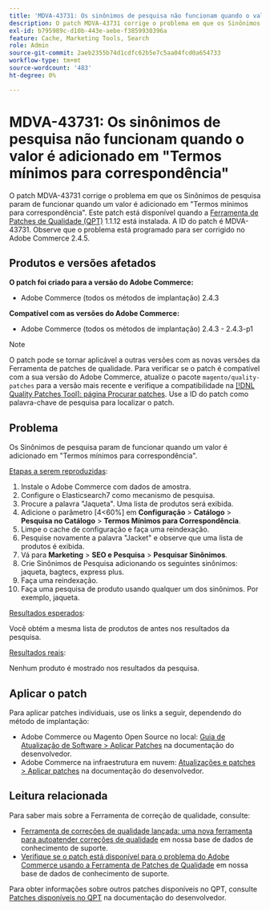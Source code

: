 ```yaml
---
title: 'MDVA-43731: Os sinônimos de pesquisa não funcionam quando o valor é adicionado em "Termos mínimos para correspondência"'
description: O patch MDVA-43731 corrige o problema em que os Sinônimos de pesquisa param de funcionar quando um valor é adicionado em "Termos mínimos para correspondência". Este patch está disponível quando a [Ferramenta de correções de qualidade (QPT)](/help/announcements/adobe-commerce-announcements/magento-quality-patches-released-new-tool-to-self-serve-quality-patches.md) 1.1.12 está instalada. A ID do patch é MDVA-43731. Observe que o problema está programado para ser corrigido no Adobe Commerce 2.4.5.
exl-id: b795989c-d10b-443e-aebe-f3859930396a
feature: Cache, Marketing Tools, Search
role: Admin
source-git-commit: 2aeb2355b74d1cdfc62b5e7c5aa04fcd0a654733
workflow-type: tm+mt
source-wordcount: '483'
ht-degree: 0%

---
```


# MDVA-43731: Os sinônimos de pesquisa não funcionam quando o valor é adicionado em &quot;Termos mínimos para correspondência&quot;

O patch MDVA-43731 corrige o problema em que os Sinônimos de pesquisa param de funcionar quando um valor é adicionado em &quot;Termos mínimos para correspondência&quot;. Este patch está disponível quando a [Ferramenta de Patches de Qualidade (QPT)](/help/announcements/adobe-commerce-announcements/magento-quality-patches-released-new-tool-to-self-serve-quality-patches.md) 1.1.12 está instalada. A ID do patch é MDVA-43731. Observe que o problema está programado para ser corrigido no Adobe Commerce 2.4.5.

## Produtos e versões afetados

**O patch foi criado para a versão do Adobe Commerce:**

* Adobe Commerce (todos os métodos de implantação) 2.4.3

**Compatível com as versões do Adobe Commerce:**

* Adobe Commerce (todos os métodos de implantação) 2.4.3 - 2.4.3-p1

>[!NOTE]
>
>O patch pode se tornar aplicável a outras versões com as novas versões da Ferramenta de patches de qualidade. Para verificar se o patch é compatível com a sua versão do Adobe Commerce, atualize o pacote `magento/quality-patches` para a versão mais recente e verifique a compatibilidade na [[!DNL Quality Patches Tool]: página Procurar patches](https://experienceleague.adobe.com/tools/commerce-quality-patches/index.html). Use a ID do patch como palavra-chave de pesquisa para localizar o patch.

## Problema

Os Sinônimos de pesquisa param de funcionar quando um valor é adicionado em &quot;Termos mínimos para correspondência&quot;.

<u>Etapas a serem reproduzidas</u>:

1. Instale o Adobe Commerce com dados de amostra.
1. Configure o Elasticsearch7 como mecanismo de pesquisa.
1. Procure a palavra &quot;Jaqueta&quot;. Uma lista de produtos será exibida.
1. Adicione o parâmetro [4&lt;60%] em **Configuração** > **Catálogo** > **Pesquisa no Catálogo** > **Termos Mínimos para Correspondência**.
1. Limpe o cache de configuração e faça uma reindexação.
1. Pesquise novamente a palavra &quot;Jacket&quot; e observe que uma lista de produtos é exibida.
1. Vá para **Marketing** > **SEO e Pesquisa** > **Pesquisar Sinônimos**.
1. Crie Sinônimos de Pesquisa adicionando os seguintes sinônimos: jaqueta, bagtecs, express plus.
1. Faça uma reindexação.
1. Faça uma pesquisa de produto usando qualquer um dos sinônimos. Por exemplo, jaqueta.

<u>Resultados esperados</u>:

Você obtém a mesma lista de produtos de antes nos resultados da pesquisa.

<u>Resultados reais</u>:

Nenhum produto é mostrado nos resultados da pesquisa.

## Aplicar o patch

Para aplicar patches individuais, use os links a seguir, dependendo do método de implantação:

* Adobe Commerce ou Magento Open Source no local: [Guia de Atualização de Software > Aplicar Patches](https://experienceleague.adobe.com/en/docs/commerce-operations/tools/quality-patches-tool/usage) na documentação do desenvolvedor.
* Adobe Commerce na infraestrutura em nuvem: [Atualizações e patches > Aplicar patches](https://experienceleague.adobe.com/en/docs/commerce-cloud-service/user-guide/develop/upgrade/apply-patches) na documentação do desenvolvedor.

## Leitura relacionada

Para saber mais sobre a Ferramenta de correção de qualidade, consulte:

* [Ferramenta de correções de qualidade lançada: uma nova ferramenta para autoatender correções de qualidade](/help/announcements/adobe-commerce-announcements/magento-quality-patches-released-new-tool-to-self-serve-quality-patches.md) em nossa base de dados de conhecimento de suporte.
* [Verifique se o patch está disponível para o problema do Adobe Commerce usando a Ferramenta de Patches de Qualidade](/help/support-tools/patches-available-in-qpt-tool/check-patch-for-magento-issue-with-magento-quality-patches.md) em nossa base de dados de conhecimento de suporte.

Para obter informações sobre outros patches disponíveis no QPT, consulte [Patches disponíveis no QPT](https://experienceleague.adobe.com/tools/commerce-quality-patches/index.html) na documentação do desenvolvedor.
